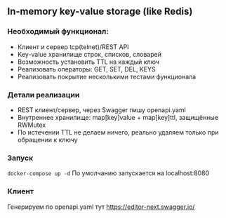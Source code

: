 ## In-memory key-value storage (like Redis)

### Необходимый функционал:
* Клиент и сервер tcp(telnet)/REST API
* Key-value хранилище строк, списков, словарей
* Возможность установить TTL на каждый ключ
* Реализовать операторы: GET, SET, DEL, KEYS
* Реализовать покрытие несколькими тестами функционала

### Детали реализации
* REST клиент/сервер, через Swagger пишу openapi.yaml
* Внутреннее хранилище: map\[key\]value + map[key]ttl, защищённые RWMutex
* По истечении TTL не делаем ничего, реально удаляем только при обращении к ключу

### Запуск
`docker-compose up -d`
По умолчанию запускается на localhost:8080

### Клиент 
Генерируем по openapi.yaml тут https://editor-next.swagger.io/
